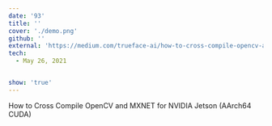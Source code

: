 ```yaml
---
date: '93'
title: ''
cover: './demo.png'
github: ''
external: 'https://medium.com/trueface-ai/how-to-cross-compile-opencv-and-mxnet-for-nvidia-jetson-aarch64-cuda-99d467958bce'
tech:
  - May 26, 2021


show: 'true'
---
```


How to Cross Compile OpenCV and MXNET for NVIDIA Jetson (AArch64 CUDA)